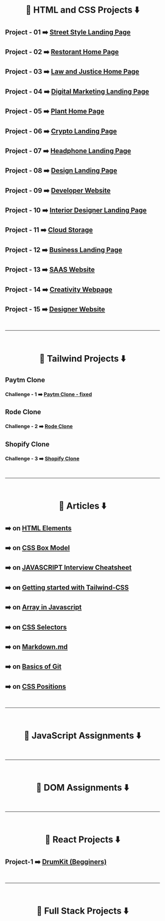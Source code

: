 <div align = "center">
<h1>🔵 HTML and CSS Projects ⬇️</h1>
</div>

## Project - 01 ➡️ [Street Style Landing Page](https://ujjawalmaurya.github.io/Street-Style-Landing-Page)

## Project - 02 ➡️ [Restorant Home Page](https://ujjawalmaurya.github.io/Restaurant-Pome-Hage)

## Project - 03 ➡️ [Law and Justice Home Page](https://ujjawalmaurya.github.io/Law-and-Justice-Home-Page)

## Project - 04 ➡️ [Digital Marketing Landing Page](https://ujjawalmaurya.github.io/Digital-Marketing-Landing-Page)

## Project - 05 ➡️ [Plant Home Page](https://ujjawalmaurya.github.io/Plant-home-page)

## Project - 06 ➡️ [Crypto Landing Page](https://ujjawalmaurya.github.io/Crypto-landing-page)

## Project - 07 ➡️ [Headphone Landing Page](https://ujjawalmaurya.github.io/Headphone-Landing-Page/)

## Project - 08 ➡️ [Design Landing Page](https://ujjawalmaurya.github.io/Design-Landing-Page)

## Project - 09 ➡️ [Developer Website](https://ujjawalmaurya.github.io/Developer-Website)

## Project - 10 ➡️ [Interior Designer Landing Page](https://ujjawalmaurya.github.io/Interior-Designer-Landing-Page)

## Project - 11 ➡️ [Cloud Storage](https://ujjawalmaurya.github.io/Cloud-Storage-Website)

## Project - 12 ➡️ [Business Landing Page](https://ujjawalmaurya.github.io/Business-Landing-Page)

## Project - 13 ➡️ [SAAS Website](https://ujjawalmaurya.github.io/SAAS-Website)

## Project - 14 ➡️ [Creativity Webpage](https://ujjawalmaurya.github.io/Creativity-Webpage/)

## Project - 15 ➡️ [Designer Website](https://ujjawalmaurya.github.io/Designer-website)

<br>

---

<br>

<div align = "center">
<h1>🔵 Tailwind Projects ⬇️</h1>
</div>

## Paytm Clone

### Challenge - 1 ➡️ [Paytm Clone - fixed](https://ujjawalmaurya.github.io/Paytm-clone)

## Rode Clone

### Challenge - 2 ➡️ [Rode Clone](https://ujjawalmaurya.github.io/Rode-clone/)

## Shopify Clone

### Challenge - 3 ➡️ [Shopify Clone](https://ujjawalmaurya.github.io/Shopify-Clone)

<br>

---

<br>

<div align = "center">
<h1>🔵 Articles ⬇️</h1>
</div>

## ➡️ on [HTML Elements](https://ujjawalmauryaum.hashnode.dev/html-elements)

## ➡️ on [CSS Box Model](https://ujjawalmauryaum.hashnode.dev/css-box-model)

## ➡️ on [JAVASCRIPT Interview Cheatsheet](https://ujjawalmauryaum.hashnode.dev/javascript-interview-preparation-cheatsheet)

## ➡️ on [Getting started with Tailwind-CSS](https://ujjawalmauryaum.hashnode.dev/getting-started-with-tailwind-css)

## ➡️ on [Array in Javascript](https://ujjawalmauryaum.hashnode.dev/deep-dive-in-array-in-javascript)

## ➡️ on [CSS Selectors](https://ujjawalmauryaum.hashnode.dev/css-selectors)

## ➡️ on [Markdown.md](https://ujjawalmauryaum.hashnode.dev/markdownmd)

## ➡️ on [Basics of Git](https://ujjawalmauryaum.hashnode.dev/basics-of-git-a-version-control-system)

## ➡️ on [CSS Positions](https://ujjawalmauryaum.hashnode.dev/css-positions)

<br>

---

<br>

<div align = "center">
<h1>🔵 JavaScript Assignments ⬇️</h1>
</div>

<br>

---

<br>

<div align = "center">
<h1>🔵 DOM Assignments ⬇️</h1>
</div>

<br>

---

<br>

<div align = "center">
<h1>🔵 React Projects ⬇️</h1>
</div>

## Project-1 ➡️ [DrumKit (Begginers)](https://github.com/Ujjawalmaurya/DrumKitProject)

<br>

---

<br>

<div align = "center">
<h1>🔵 Full Stack Projects ⬇️</h1>
</div>
